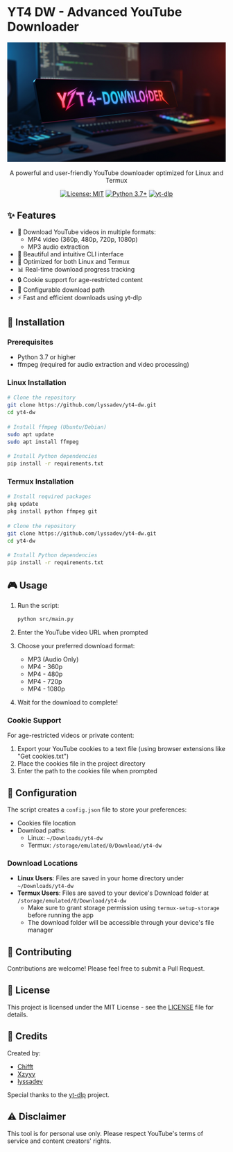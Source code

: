 # YT4 DW - Advanced YouTube Downloader

<div align="center">

![YT4 DW Logo](https://raw.githubusercontent.com/lyssadev/yt4-dw/main/assets/logo.png)

A powerful and user-friendly YouTube downloader optimized for Linux and Termux

[![License: MIT](https://img.shields.io/badge/License-MIT-yellow.svg)](https://opensource.org/licenses/MIT)
[![Python 3.7+](https://img.shields.io/badge/python-3.7+-blue.svg)](https://www.python.org/downloads/)
[![yt-dlp](https://img.shields.io/badge/powered%20by-yt--dlp-red.svg)](https://github.com/yt-dlp/yt-dlp)

</div>

## ✨ Features

- 🎥 Download YouTube videos in multiple formats:
  - MP4 video (360p, 480p, 720p, 1080p)
  - MP3 audio extraction
- 🎨 Beautiful and intuitive CLI interface
- 🚀 Optimized for both Linux and Termux
- 📊 Real-time download progress tracking
- 🔒 Cookie support for age-restricted content
- 💾 Configurable download path
- ⚡ Fast and efficient downloads using yt-dlp

## 🚀 Installation

### Prerequisites

- Python 3.7 or higher
- ffmpeg (required for audio extraction and video processing)

### Linux Installation

```bash
# Clone the repository
git clone https://github.com/lyssadev/yt4-dw.git
cd yt4-dw

# Install ffmpeg (Ubuntu/Debian)
sudo apt update
sudo apt install ffmpeg

# Install Python dependencies
pip install -r requirements.txt
```

### Termux Installation

```bash
# Install required packages
pkg update
pkg install python ffmpeg git

# Clone the repository
git clone https://github.com/lyssadev/yt4-dw.git
cd yt4-dw

# Install Python dependencies
pip install -r requirements.txt
```

## 🎮 Usage

1. Run the script:
   ```bash
   python src/main.py
   ```

2. Enter the YouTube video URL when prompted

3. Choose your preferred download format:
   - MP3 (Audio Only)
   - MP4 - 360p
   - MP4 - 480p
   - MP4 - 720p
   - MP4 - 1080p

4. Wait for the download to complete!

### Cookie Support

For age-restricted videos or private content:

1. Export your YouTube cookies to a text file (using browser extensions like "Get cookies.txt")
2. Place the cookies file in the project directory
3. Enter the path to the cookies file when prompted

## 📝 Configuration

The script creates a `config.json` file to store your preferences:
- Cookies file location
- Download paths:
  - Linux: `~/Downloads/yt4-dw`
  - Termux: `/storage/emulated/0/Download/yt4-dw`

### Download Locations

- **Linux Users**: Files are saved in your home directory under `~/Downloads/yt4-dw`
- **Termux Users**: Files are saved to your device's Download folder at `/storage/emulated/0/Download/yt4-dw`
  - Make sure to grant storage permission using `termux-setup-storage` before running the app
  - The download folder will be accessible through your device's file manager

## 🤝 Contributing

Contributions are welcome! Please feel free to submit a Pull Request.

## 📄 License

This project is licensed under the MIT License - see the [LICENSE](LICENSE) file for details.

## 🙏 Credits

Created by:
- [Chifft](https://github.com/chifft)
- [Xzyyy](https://github.com/xzyyy)
- [lyssadev](https://github.com/lyssadev)

Special thanks to the [yt-dlp](https://github.com/yt-dlp/yt-dlp) project.

## ⚠️ Disclaimer

This tool is for personal use only. Please respect YouTube's terms of service and content creators' rights.
